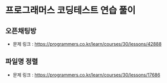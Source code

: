 # 프로그래머스 코딩테스트 연습 풀이

## 오픈채팅방
* 문제 링크 : https://programmers.co.kr/learn/courses/30/lessons/42888

## 파일명 정렬
* 문제 링크 : https://programmers.co.kr/learn/courses/30/lessons/17686
